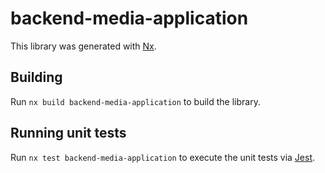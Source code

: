 # backend-media-application

This library was generated with [Nx](https://nx.dev).

## Building

Run `nx build backend-media-application` to build the library.

## Running unit tests

Run `nx test backend-media-application` to execute the unit tests via [Jest](https://jestjs.io).
